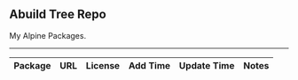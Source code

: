 Abuild Tree Repo
---
My Alpine Packages.

----
|Package|URL|License|Add Time| Update Time| Notes |
|-------|---|-------|--------|------------|-------|
